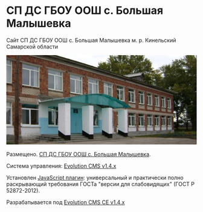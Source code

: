 # СП ДС ГБОУ ООШ с. Большая Малышевка

Сайт СП ДС ГБОУ ООШ с. Большая Малышевка м. р. Кинельский Самарской области

![СП ДС ГБОУ ООШ с. Большая Малышевка](src/slider.jpg "СП ДС ГБОУ ООШ с. Большая Малышевка")

Размещено. [СП ДС ГБОУ ООШ с. Большая Малышевка].

Система управления: [Evolution CMS v1.4.x]

Установлен [JavaScript плагин]: универсальный и практически полно раскрывающий требования ГОСТа "версии для слабовидящих" (ГОСТ Р 52872-2012).

Разрабатывается под [Evolution CMS CE v1.4.x](https://github.com/evocms-community/evolution/tree/1.4.x)

[Evolution CMS v1.4.x]: https://github.com/evolution-cms/evolution/tree/1.4.x
[JavaScript плагин]: https://bvi.isvek.ru/
[ГОСТ Р 52872-2012]: https://bvi.isvek.ru/gost-p-52872-2012/
[СП ДС ГБОУ ООШ с. Большая Малышевка]: https://malyshok.minobr63.ru/
